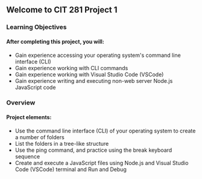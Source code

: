 ## Welcome to CIT 281 Project 1

### Learning Objectives

#### After completing this project, you will:

- Gain experience accessing your operating system's command line interface (CLI)
- Gain experience working with CLI commands
- Gain experience working with Visual Studio Code (VSCode)
- Gain experience writing and executing non-web server Node.js JavaScript code

### Overview

#### Project elements:

- Use the command line interface (CLI) of your operating system to create a number of folders
- List the folders in a tree-like structure
- Use the ping command, and practice using the break keyboard sequence
- Create and execute a JavaScript files using Node.js and Visual Studio Code (VSCode) terminal and Run and Debug




